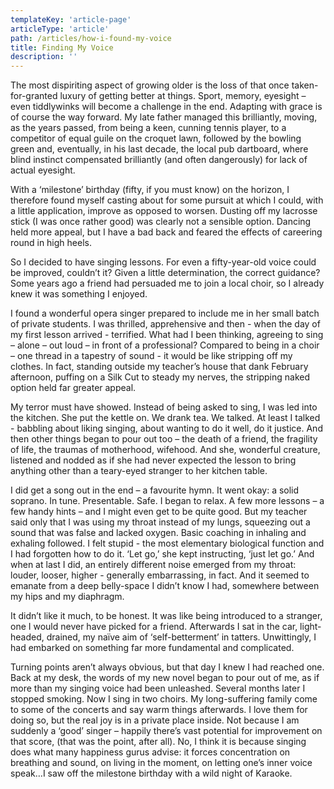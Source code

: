 ```yaml
---
templateKey: 'article-page'
articleType: 'article'
path: /articles/how-i-found-my-voice
title: Finding My Voice
description: ''
---
```


The most dispiriting aspect of growing older is the loss of that once
taken-for-granted luxury of getting better at things. Sport, memory, eyesight –
even tiddlywinks will become a challenge in the end. Adapting with grace is of
course the way forward. My late father managed this brilliantly, moving, as the
years passed, from being a keen, cunning tennis player, to a competitor of equal
guile on the croquet lawn, followed by the bowling green and, eventually, in his
last decade, the local pub dartboard, where blind instinct compensated
brilliantly (and often dangerously) for lack of actual eyesight.

With a ‘milestone’ birthday (fifty, if you must know) on the horizon, I
therefore found myself casting about for some pursuit at which I could, with a
little application, improve as opposed to worsen. Dusting off my lacrosse stick
(I was once rather good) was clearly not a sensible option. Dancing held more
appeal, but I have a bad back and feared the effects of careering round in high
heels.

So I decided to have singing lessons. For even a fifty-year-old voice could be
improved, couldn’t it? Given a little determination, the correct guidance? Some
years ago a friend had persuaded me to join a local choir, so I already knew it
was something I enjoyed.

I found a wonderful opera singer prepared to include me in her small batch of
private students. I was thrilled, apprehensive and then - when the day of my
first lesson arrived - terrified. What had I been thinking, agreeing to sing –
alone – out loud – in front of a professional? Compared to being in a choir –
one thread in a tapestry of sound - it would be like stripping off my clothes.
In fact, standing outside my teacher’s house that dank February afternoon,
puffing on a Silk Cut to steady my nerves, the stripping naked option held far
greater appeal.

My terror must have showed. Instead of being asked to sing, I was led into the
kitchen. She put the kettle on. We drank tea. We talked. At least I talked -
babbling about liking singing, about wanting to do it well, do it justice. And
then other things began to pour out too – the death of a friend, the fragility
of life, the traumas of motherhood, wifehood. And she, wonderful creature,
listened and nodded as if she had never expected the lesson to bring anything
other than a teary-eyed stranger to her kitchen table.

I did get a song out in the end – a favourite hymn. It went okay: a solid
soprano. In tune. Presentable. Safe. I began to relax. A few more lessons – a
few handy hints – and I might even get to be quite good. But my teacher said
only that I was using my throat instead of my lungs, squeezing out a sound that
was false and lacked oxygen. Basic coaching in inhaling and exhaling followed. I
felt stupid - the most elementary biological function and I had forgotten how to
do it. ‘Let go,’ she kept instructing, ‘just let go.’ And when at last I did, an
entirely different noise emerged from my throat: louder, looser, higher -
generally embarrassing, in fact. And it seemed to emanate from a deep
belly-space I didn’t know I had, somewhere between my hips and my diaphragm.

It didn’t like it much, to be honest. It was like being introduced to a
stranger, one I would never have picked for a friend. Afterwards I sat in the
car, light-headed, drained, my naïve aim of ‘self-betterment’ in tatters.
Unwittingly, I had embarked on something far more fundamental and complicated.

Turning points aren’t always obvious, but that day I knew I had reached one.
Back at my desk, the words of my new novel began to pour out of me, as if more
than my singing voice had been unleashed. Several months later I stopped
smoking. Now I sing in two choirs. My long-suffering family come to some of the
concerts and say warm things afterwards. I love them for doing so, but the real
joy is in a private place inside. Not because I am suddenly a ‘good’ singer –
happily there’s vast potential for improvement on that score, (that was the
point, after all). No, I think it is because singing does what many happiness
gurus advise: it forces concentration on breathing and sound, on living in the
moment, on letting one’s inner voice speak…I saw off the milestone birthday with
a wild night of Karaoke.
